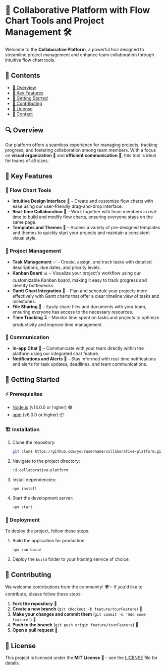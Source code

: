 # 🚀 Collaborative Platform with Flow Chart Tools and Project Management 🛠️  

Welcome to the **Collaborative Platform**, a powerful tool designed to streamline project management and enhance team collaboration through intuitive flow chart tools.  

## 📖 Contents  
- [📌 Overview](#overview)  
- [🌟 Key Features](#key-features)  
- [🚀 Getting Started](#getting-started)  
- [🤝 Contributing](#contributing)  
- [📜 License](#license)  
- [📩 Contact](#contact)  

## 🔍 Overview  

Our platform offers a seamless experience for managing projects, tracking progress, and fostering collaboration among team members. With a focus on **visual organization** 🎨 and **efficient communication** 💬, this tool is ideal for teams of all sizes.  

## 🌟 Key Features  

### 🧩 Flow Chart Tools  
- **Intuitive Design Interface** 🎨 – Create and customize flow charts with ease using our user-friendly drag-and-drop interface.  
- **Real-time Collaboration** 🔄 – Work together with team members in real-time to build and modify flow charts, ensuring everyone stays on the same page.  
- **Templates and Themes** 📂 – Access a variety of pre-designed templates and themes to quickly start your projects and maintain a consistent visual style.  

### 📌 Project Management  
- **Task Management** ✅ – Create, assign, and track tasks with detailed descriptions, due dates, and priority levels.  
- **Kanban Board** 📊 – Visualize your project's workflow using our customizable Kanban board, making it easy to track progress and identify bottlenecks.  
- **Gantt Chart Integration** 📅 – Plan and schedule your projects more effectively with Gantt charts that offer a clear timeline view of tasks and milestones.  
- **File Sharing** 📁 – Easily share files and documents with your team, ensuring everyone has access to the necessary resources.  
- **Time Tracking** ⏳ – Monitor time spent on tasks and projects to optimize productivity and improve time management.  

### 💬 Communication  
- **In-app Chat** 💬 – Communicate with your team directly within the platform using our integrated chat feature.  
- **Notifications and Alerts** 🔔 – Stay informed with real-time notifications and alerts for task updates, deadlines, and team communications.  

## 🚀 Getting Started  

### ⚡ Prerequisites  
- [Node.js](https://nodejs.org/) (v14.0.0 or higher) 🟢  
- [npm](https://www.npmjs.com/) (v6.0.0 or higher) 📦  

### 🏗️ Installation  

1. Clone the repository:  
    ```bash
    git clone https://github.com/yourusername/collaborative-platform.git
    ```
2. Navigate to the project directory:  
    ```bash
    cd collaborative-platform
    ```
3. Install dependencies:  
    ```bash
    npm install
    ```
4. Start the development server:  
    ```bash
    npm start
    ```

### 🚀 Deployment  

To deploy the project, follow these steps:  

1. Build the application for production:  
    ```bash
    npm run build
    ```
2. Deploy the `build` folder to your hosting service of choice.  

## 🤝 Contributing  

We welcome contributions from the community! 🌍✨ If you'd like to contribute, please follow these steps:  

1. **Fork the repository** 🔀  
2. **Create a new branch** (`git checkout -b feature/YourFeature`) 🌱  
3. **Make your changes and commit them** (`git commit -m 'Add some feature'`) 💾  
4. **Push to the branch** (`git push origin feature/YourFeature`) 🚀  
5. **Open a pull request** 📩  

## 📜 License  

This project is licensed under the **MIT License** 📜 – see the [LICENSE](LICENSE) file for details.  
